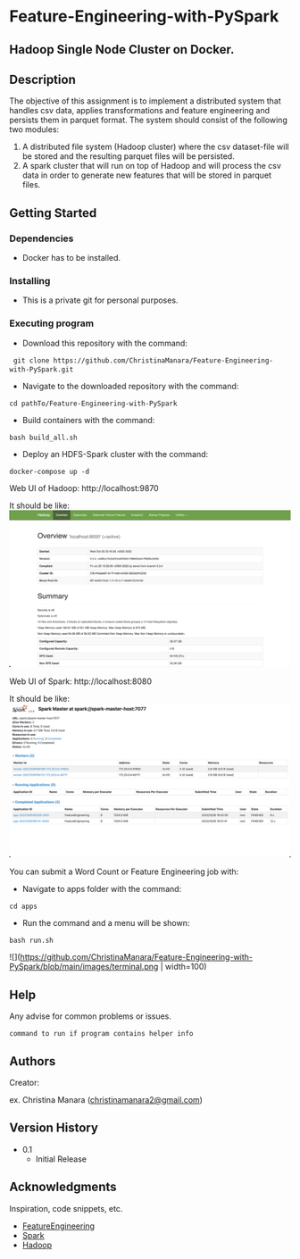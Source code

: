 # Feature-Engineering-with-PySpark

## Hadoop Single Node Cluster on Docker.

## Description

The objective of this assignment is to implement a distributed system that handles csv data, applies transformations and feature engineering and persists them in parquet format. The system should consist of the
following two modules:

1. A distributed file system (Hadoop cluster) where the csv dataset-file will be stored and the resulting parquet files will be persisted.
2. A spark cluster that will run on top of Hadoop and will process the csv data in order to generate new features that will be stored in parquet files.

## Getting Started

### Dependencies

* Docker has to be installed. 

### Installing

* This is a private git for personal purposes. 

### Executing program

* Download this repository with the command:
```
 git clone https://github.com/ChristinaManara/Feature-Engineering-with-PySpark.git
```

* Navigate to the downloaded repository with the command: 
```
cd pathTo/Feature-Engineering-with-PySpark
```

* Build containers with the command:
```
bash build_all.sh
```

* Deploy an HDFS-Spark cluster with the command:
```
docker-compose up -d
```
Web UI of Hadoop: http://localhost:9870

It should be like: 
![alt text](https://github.com/ChristinaManara/Feature-Engineering-with-PySpark/blob/main/images/hadoop.png)

Web UI of Spark: http://localhost:8080

It should be like: 
![alt text](https://github.com/ChristinaManara/Feature-Engineering-with-PySpark/blob/main/images/spark.png)


You can submit a Word Count or Feature Engineering job with:
* Navigate to apps folder with the command:  
```
cd apps
```
* Run the command and a menu will be shown:
 ```
bash run.sh
```

![](https://github.com/ChristinaManara/Feature-Engineering-with-PySpark/blob/main/images/terminal.png | width=100)

## Help

Any advise for common problems or issues.
```
command to run if program contains helper info
```

## Authors

Creator:

ex. Christina Manara (christinamanara2@gmail.com)  

## Version History

* 0.1
    * Initial Release

## Acknowledgments

Inspiration, code snippets, etc.
* [FeatureEngineering](https://spark.apache.org/docs/1.4.0/ml-features.html)
* [Spark](https://spark.apache.org/releases/spark-release-3-3-0.html)
* [Hadoop](https://hadoop.apache.org/release/3.3.4.html)
